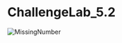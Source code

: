 # ChallengeLab_5.2
![MissingNumber](https://github.com/user-attachments/assets/bb4d850b-d87a-492b-a530-c1edd7d34bf0)
